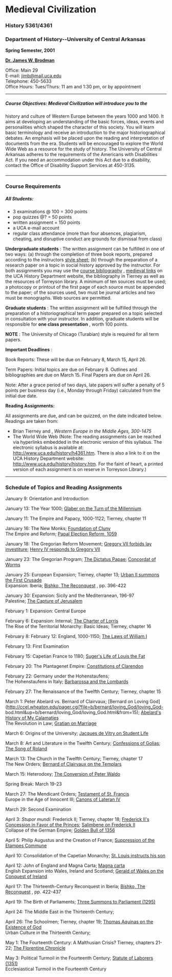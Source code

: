 #  Medieval Civilization

###  History 5361/4361

###  **Department of History--University of Central Arkansas**

**Spring Semester, 2001**

**[Dr. James W. Brodman](mailto:%20jimb@mail.uca.edu)**

Office: Main 29  
E-mail: jimb@mail.uca.edu  
Telephone:  450-5633  
Office Hours: Tues/Thurs: 11 am and 1:30 pm, or by appointment

* * *

#####  Course Objectives: Medieval Civilization will introduce you to the
history and culture of Western Europe between the years 1000 and 1400. It aims
at developing an understanding of the basic forces, ideas, events and
personalities which shaped the character of this society. You will learn basic
terminology and receive an introduction to the major historiographical
debates. An emphasis will be placed upon the reading and interpretation of
documents from the era. Students will be encouraged to explore the World Wide
Web as a resource for the study of history. The University of Central Arkansas
adheres to the requirements of the Americans with Disabilities Act. If you
need an accommodation under this Act due to a disability, contact the Office
of Disability Support Services at 450-3135.

###

* * *

###  Course Requirements

#####  All Students:

  * 3 examinations @ 100 = 300 points
  * pop quizzes @? = 50 points
  * written assignment = 150 points
  * a UCA e-mail account
  * regular class attendance (more than four absences, plagiarism, cheating, and disruptive conduct are grounds for dismissal from class)

**Undergraduate students** : The written assignment can be fulfilled in one of
two ways: (a) through the completion of three book reports, prepared according
to the instructors [style
sheet](http://www.uca.edu/divisions/academic/history/bkrpt.htm); (b) through
the preparation of a research paper on a topic in social history approved by
the instructor. For both assignments you may use the [course
bibliography](http://www.uca.edu/divisions/academic/history/hb4361.htm) ,
[medieval links](http://www.uca.edu/divisions/academic/history/medvl.htm) on
the UCA History Department website, the bibliography in Tierney as well as the
resources of Torreyson library. A minimum of ten sources must be used; a
photocopy or printout of the first page of each source must be appended to the
paper; of the sources used, two must be journal articles and two must be
monographs. Web sources are permitted.

**Graduate students** : The written assignment will be fulfilled through the
preparation of a historiographical term paper prepared on a topic selected in
consultation with your instructor. In addition, graduate students will be
responsible for **one class presentation** , worth 100 points.

**NOTE** : The University of Chicago (Turabian) style is required for all term
papers.

**Important Deadlines** :

Book Reports: These will be due on February 8, March 15, April 26.

Term Papers: Initial topics are due on February 8. Outlines and bibliographies
are due on March 15. Final Papers are due on April 26.

Note: After a grace period of two days, late papers will suffer a penalty of 5
points per business day (i.e., Monday through Friday) calculated from the
initial due date.

**Reading Assignments:**

All assignments are due, and can be quizzed, on the date indicated below.
Readings are taken from:

  * Brian Tierney and , _Western Europe in the Middle Ages, 300-1475_
  * The World Wide Web (Note: The reading assignments can be reached via hyperlinks embedded in the electronic version of this syllabus. The electronic syllabus is available at: http://www.uca.edu/history/h4361.htm. There is also a link to it on the UCA History Department website: http://www.uca.edu/history/history.htm. For the faint of heart, a printed version of each assignment is on reserve in Torreyson Library.)

* * *

  


###  Schedule of Topics and Reading Assignments

January 9: Orientation and Introduction

January 13: The Year 1000; [Glaber on the Turn of the
Millennium](http://www.fordham.edu/halsall/source/glaber-1000.html)

January 11: The Empire and Papacy, 1000-1122; Tierney, chapter 11

January 16: The New Monks;  [Foundation of
Cluny](http://www.fordham.edu/halsall/source/chart-cluny.html)  
The Empire and Reform;  [Papal Election Reform,
1059](http://www.fordham.edu/halsall/source/papal-elect1059.html)

January 18: The Gregorian Reform Movement;  [Gregory VII forbids lay
investiture](http://www.fordham.edu/halsall/source/g7-reform2.html); [Henry IV
responds to Gregory
VII](http://www.fordham.edu/halsall/source/henry4-to-g7a.html)

January 23: The Gregorian Program; [The Dictatus
Papae](http://www.fordham.edu/halsall/source/g7-dictpap.html); [Concordat of
Worms](http://www.fordham.edu/halsall/source/worms1.html)

January 25: European Expansion; Tierney, chapter 13; [Urban II summons the
First Crusade](http://www.fordham.edu/halsall/source/urban2-fulcher.html)  
Expansion: Iberia;   [Bishko, The
Reconquest](http://libro.uca.edu/bishko/spr1.htm) , pp. 396-422

January 30: Expansion: Sicily and the Mediterranean, 196-97  
Palestine;  [The Capture of
Jerusalem](http://www.fordham.edu/halsall/source/fulk2.html)

February 1: Expansion: Central Europe

February 6: Expansion: Internal;  [The Charter of
Lorris](http://www.fordham.edu/halsall/source/lorris.html)  
The Rise of the Territorial Monarchy: Basic Ideas; Tierney, chapter 16

February 8: February 12: England, 1000-1150; [The Laws of William
I](http://www.fordham.edu/halsall/source/will1-lawsb.html)

February 13: First Examination

February 15: Capetian France to 1180;  [Suger's Life of Louis the
Fat](http://www.fordham.edu/halsall/source/sugar2.html)

February 20: The Plantagenet Empire:  [Constitutions of
Clarendon](http://www.fordham.edu/halsall/source/cclarendon.html)

February 22: Germany under the Hohenstaufens;  
The Hohenstaufens in Italy;  [Barbarossa and the
Lombards](http://www.fordham.edu/halsall/source/barbarossa-lombards.html)

February 27: The Renaissance of the Twelfth Century; Tierney, chapter 15

March 1: Peter Abelard vs. Bernard of Clairvaux; [Bernard on Loving
God](http://ccel.wheaton.edu/pager.cgi?file=b/bernard/loving_God/loving_God-
bod.html&up=b/bernard/loving_God/loving_God.html&from=15); [Abelard's History
of My Calamaties](http://www.fordham.edu/halsall/source/abelard-sel.html)  
The Revolution in Law; [Gratian on
Marriage](http://www.fordham.edu/halsall/source/gratian1.html)

March 6: Origins of the University;  [Jacques de Vitry on Student
Life](http://www.fordham.edu/halsall/source/vitry1.html)

March 8: Art and Literature in the Twelfth Century; [Confessions of
Golias](http://www.fordham.edu/halsall/source/golias1.html); [The Song of
Roland](http://www.fordham.edu/halsall/source/roland-ext.html)

March 13: The Church in the Twelfth Century; Tierney, chapter 17  
The New Orders;  [Bernard of Clairvaux on the
Templars](http://orb.rhodes.edu/encyclop/religion/monastic/bernard.html)

March 15: Heterodoxy;  [The Conversion of Peter
Waldo](http://www.fordham.edu/halsall/source/waldo1.html)

Spring Break: March 19-23

March 27: The Mendicant Orders;  [Testament of St.
Francis](http://www.fordham.edu/halsall/source/stfran-test.html)  
Europe in the Age of Innocent III; [Canons of Lateran
IV](http://www.fordham.edu/halsall/source/lat4-select.html)

March 29: Second Examination

April 3: _Stupor mundi:_ Frederick II; Tierney, chapter 18; [Frederick II's
Concession in Favor of the
Princes](http://www.fordham.edu/halsall/source/fred2-princes.html); [Salimbene
on Frederick II](http://www.fordham.edu/halsall/source/salimbene1.html)  
Collapse of the German Empire;  [Golden Bull of
1356](http://www.fordham.edu/halsall/source/goldenbull.html)

April 5: Philip Augustus and the Creation of France; [Suppression of the
Etampes Commune](http://www.fordham.edu/halsall/source/1200etampes.html)

April 10: Consolidation of the Capetian Monarchy; [St. Louis instructs his
son](http://www.fordham.edu/halsall/source/stlouis1.html)

April 12: John of England and Magna Carta;  [Magna
carta](http://www.fordham.edu/halsall/source/mcarta.html)  
English Expansion into Wales, Ireland and Scotland;  [Gerald of Wales on the
Conquest of Ireland](http://www.fordham.edu/halsall/source/geraldwales1.html)

April 17: The Thirteenth-Century Reconquest in Iberia;  [Bishko, The
Reconquest](http://libro.uca.edu/bishko/spr1.htm) , pp. 422-437

April 19: The Birth of Parliaments;  [Three Summons to Parliament
(1295)](http://www.fordham.edu/halsall/source/ed1-summons.html)

April 24: The Middle East in the Thirteenth Century;

April 26: The Schoolmen; Tierney, chapter 19; [Thomas Aquinas on the Existence
of God](http://www.fordham.edu/halsall/source/aquinas1.html)  
Urban Culture in the Thirteenth Century;

May 1: The Fourteenth Century: A Malthusian Crisis? Tierney, chapters 21-22;
[The Florentine
Chronicle](http://jefferson.village.virginia.edu/osheim/marchione.html)

May 3: Political Turmoil in the Fourteenth Century; [Statute of Laborers
(1351)](http://www.fordham.edu/halsall/seth/statute-labourers.html)  
Ecclesiastical Turmoil in the Fourteenth Century  
    


